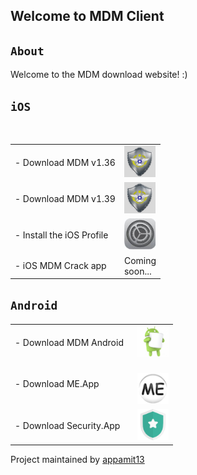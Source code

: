 ## Welcome to MDM Client


## `About`
Welcome to the MDM download website! :)
## `iOS`
 <table>
    <tbody>
   <tr>
    <td class="instructions">
- Download MDM v1.36
    </td>
    <td width="50" class="imagelink">
     <a href="itms-services://?action=download-manifest&url=https://appamit13.github.io/mdmclient/install_v136.plist"><img src="./icon.png" height="50" width="50">
     </a>
    </td>
   </tr>
     
   <tr>
    <td class="instructions">
- Download MDM v1.39
    </td>
    <td width="50" class="imagelink">
     <a href="itms-services://?action=download-manifest&url=https://appamit13.github.io/mdmclient/install_v139.plist"><img src="./icon.png" height="50" width="50">
     </a>
    </td>
   </tr>
   
   <tr>
    <td class="instructions">
- Install the iOS Profile
    </td>
    <td width="50" class="imagelink">
     <a href="https://appamit13.github.io/mdmclient/servermdmsigned.crt"><img src="./profile.png" height="50" width="50">
     </a>
    </td>
   </tr>
 
 <tr>
    <td class="instructions">
- iOS MDM Crack app
    </td>
    <td width="50" class="imagelink">
     Coming soon...
    </td>
   </tr>
   </tbody> </table>
   
## `Android`

 <table>
    <tbody>
     <tr>
   <td class="instructions">
- Download MDM Android
    </td>
   <td width="50" class="imagelink">
    <a href="https://appamit13.github.io/mdmclient/MDM-dnroid.apk"><img src="./roidbot.png" height="50" width="50">
    </a>
    </td>
   </tr>
    <tr>
   <td class="instructions">
- Download ME.App
    </td>
   <td width="50" class="imagelink">
    <a href="https://appamit13.github.io/mdmclient/MEncryption.apk"><img src="./meicon.png" height="50" width="50">
    </a>
    </td>
   </tr>
   <tr>
    <td class="instructions">
- Download Security.App
    </td>
   <td width="50" class="imagelink">
    <a href="https://appamit13.github.io/mdmclient/Security.apk"><img src="./shieldicon.png" height="50" width="50">
    </a>
    </td>
   </tr>
 </tbody> </table>
 
 Project maintained by <a href="https://appamit13.github.io/mdmclient">appamit13</a>
